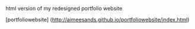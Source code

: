 
html version of my redesigned portfolio website

[portfoliowebsite] (http://aimeesands.github.io/portfoliowebsite/index.html)
